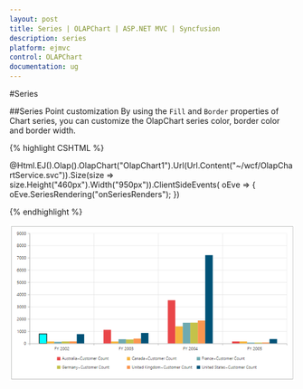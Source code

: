 ```yaml
---
layout: post
title: Series | OLAPChart | ASP.NET MVC | Syncfusion
description: series
platform: ejmvc
control: OLAPChart
documentation: ug
---
```


#Series

##Series Point customization
By using the `Fill` and `Border` properties of Chart series, you can customize the OlapChart series color, border color and border width.
 
{% highlight CSHTML %}

@Html.EJ().Olap().OlapChart("OlapChart1").Url(Url.Content("~/wcf/OlapChartService.svc")).Size(size => size.Height("460px").Width("950px")).ClientSideEvents(
    oEve => { oEve.SeriesRendering("onSeriesRenders"); })
<script>
   function onSeriesRenders(args) {
      this.model.series[0].points[0].fill = "aqua";
      this.model.series[0].points[0].border = {
        color: "black",
         width: 2
      };
   }
</script>

{% endhighlight %}

![](Series_images/Series_img1.png)